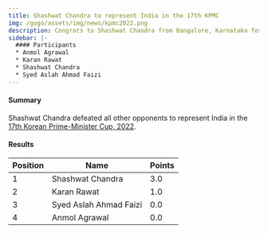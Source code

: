 ```yaml
---
title: Shashwat Chandra to represent India in the 17th KPMC
img: /gogo/assets/img/news/kpmc2022.png
description: Congrats to Shashwat Chandra from Bangalore, Karnataka for winning the KPMC Indian Representative Selection Tournament, held from 22nd to 27th July, 2022. This year, the KPMC tournament will be held in-person in South Korea, and Shashwat Chandra will be representing India there. The decider match, between Karan Rawat and Shashwat Chandra was a nail-biter, and Shashwat won by a tiny 1.5 point margin to claim the victory.
sidebar: |-
  #### Participants
  * Anmol Agrawal
  * Karan Rawat
  * Shashwat Chandra
  * Syed Aslah Ahmad Faizi
---
```

#### Summary

Shashwat Chandra defeated all other opponents to represent India in the [17th Korean Prime-Minister Cup, 2022](http://kpmc.kbaduk.or.kr/eng/player/player_list.asp?ng=1).

#### Results

| Position | Name                      | Points |
| -------- | ------------------------- | ------ |
| 1        | Shashwat Chandra          | 3.0    |
| 2        | Karan Rawat               | 1.0    |
| 3        | Syed Aslah Ahmad Faizi    | 0.0    |
| 4        | Anmol Agrawal             | 0.0    |

